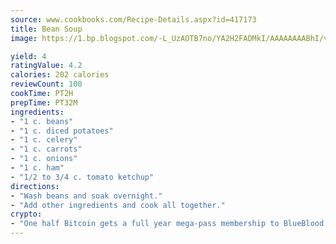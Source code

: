 ```yaml
---
source: www.cookbooks.com/Recipe-Details.aspx?id=417173
title: Bean Soup
image: https://1.bp.blogspot.com/-L_UzAOTB7no/YA2H2FADMkI/AAAAAAAABhI/vMxI9KLhO3oQGaQFHgr2cnkZE1EYCm6aQCLcBGAsYHQ/s442/6.png

yield: 4
ratingValue: 4.2
calories: 202 calories
reviewCount: 100
cookTime: PT2H
prepTime: PT32M
ingredients:
- "1 c. beans"
- "1 c. diced potatoes"
- "1 c. celery"
- "1 c. carrots"
- "1 c. onions"
- "1 c. ham"
- "1/2 to 3/4 c. tomato ketchup"
directions:
- "Wash beans and soak overnight."
- "Add other ingredients and cook all together."
crypto:
- "One half Bitcoin gets a full year mega-pass membership to BlueBlood."
---
```


